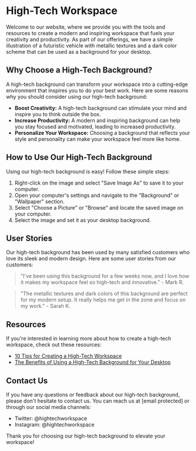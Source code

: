 <!--font:Poppins-->

# High-Tech Workspace

Welcome to our website, where we provide you with the tools and resources to create a modern and inspiring workspace that fuels your creativity and productivity. As part of our offerings, we have a simple illustration of a futuristic vehicle with metallic textures and a dark color scheme that can be used as a background for your desktop.

## Why Choose a High-Tech Background?

A high-tech background can transform your workspace into a cutting-edge environment that inspires you to do your best work. Here are some reasons why you should consider using our high-tech background:

- **Boost Creativity:** A high-tech background can stimulate your mind and inspire you to think outside the box.
- **Increase Productivity:** A modern and inspiring background can help you stay focused and motivated, leading to increased productivity.
- **Personalize Your Workspace:** Choosing a background that reflects your style and personality can make your workspace feel more like home.

## How to Use Our High-Tech Background

Using our high-tech background is easy! Follow these simple steps:

1. Right-click on the image and select "Save Image As" to save it to your computer.
2. Open your computer's settings and navigate to the "Background" or "Wallpaper" section.
3. Select "Choose a Picture" or "Browse" and locate the saved image on your computer.
4. Select the image and set it as your desktop background.

## User Stories

Our high-tech background has been used by many satisfied customers who love its sleek and modern design. Here are some user stories from our customers:

> "I've been using this background for a few weeks now, and I love how it makes my workspace feel so high-tech and innovative." - Mark R.

> "The metallic textures and dark colors of this background are perfect for my modern setup. It really helps me get in the zone and focus on my work." - Sarah K.

## Resources

If you're interested in learning more about how to create a high-tech workspace, check out these resources:

- [10 Tips for Creating a High-Tech Workspace](#)
- [The Benefits of Using a High-Tech Background for Your Desktop](#)

## Contact Us

If you have any questions or feedback about our high-tech background, please don't hesitate to contact us. You can reach us at [email protected] or through our social media channels:

- Twitter: @hightechworkspace
- Instagram: @hightechworkspace

Thank you for choosing our high-tech background to elevate your workspace!

<!--

Write me content for website with wallpaper which alt text is:

"A wallpaper with a simple illustration of a futuristic vehicle, with metallic textures and a dark and moody color scheme."

The name/title of the page should not be 1:1 copy of the alt text but rather a real content of the website which is using this wallpaper.

- Use markdown format 
- Start with heading
- Heading should be short and concise
- The content should look like a real website 
- The website should not be about the wallpaper, wallpaper is just a related background
- Heading should be contain work "wallpaper" or "background"
- Include real sections like references, contact, user stories, etc. use things relevant to the page purpose.
- Feel free to use structure like headings, bullets, numbering, blockquotes, paragraphs, horizontal lines, etc.
- You can use formatting like bold or _italic_
- You can include UTF-8 emojis
- Links should be only #hash anchors (and you can refer to the document itself)
- Do not include images


---


# Futuristic Vehicle Wallpaper for Your High-Tech Workspace

Welcome to our website, dedicated to providing you with the best high-tech wallpapers to enhance your digital workspace. Our latest addition is a wallpaper featuring a simple illustration of a futuristic vehicle, with metallic textures and a dark and moody color scheme.

## Why Choose Our Futuristic Vehicle Wallpaper?

Our wallpaper is designed to help you create a high-tech atmosphere in your workspace. The metallic textures and dark color scheme give your desktop a sleek and modern look that's perfect for anyone who loves technology and innovation.

Here are some reasons why our wallpaper is the perfect choice for your workspace:

- **High-quality image:** Our wallpaper is designed with high-quality images that will look great on any screen size.
- **Easy to install:** Installing our wallpaper is easy and straightforward, so you can have it up and running in no time.
- **Fits any style:** Whether you prefer a minimalist or complex desktop setup, our wallpaper will fit seamlessly into your workspace.

## How to Install Our Wallpaper

Installing our wallpaper is easy! Simply follow these steps:

1. Right-click on the image and select "Save Image As" to save it to your computer.
2. Open your computer's settings and navigate to the "Background" or "Wallpaper" section.
3. Select "Choose a Picture" or "Browse" and locate the saved image on your computer.
4. Select the image and set it as your desktop background.

## User Stories

Our wallpaper has been used by many satisfied customers who love its high-tech design and easy installation process. Here are some user stories from our customers:

> "I love this wallpaper! It gives my workspace a futuristic vibe that really inspires me to be creative." - John D.

> "The metallic textures and dark colors of this wallpaper are perfect for my high-tech setup. It's easy to install and looks great on my screen." - Sarah K.

## References

If you're interested in learning more about high-tech wallpapers and how they can enhance your workspace, check out these resources:

- [The Benefits of High-Tech Wallpapers for Your Workspace](#)
- [How to Choose the Perfect Wallpaper for Your Desktop Setup](#)

## Contact Us

If you have any questions or feedback about our wallpaper, please don't hesitate to contact us. You can reach us at [email protected] or through our social media channels:

- Twitter: @high_tech_wallpapers
- Instagram: @hightechwallpapers

Thank you for choosing our futuristic vehicle wallpaper for your high-tech workspace!


---


Heading should not include word "wallpaper". The website should not be about the wallpaper itself, wallpaper is just a related background, rewrite whole content.


---


# Elevate Your Workspace with a Futuristic Vibe

Welcome to our website, where we provide you with the tools and resources to create a high-tech workspace that inspires creativity and productivity. As part of our offerings, we have a simple illustration of a futuristic vehicle with metallic textures and a dark color scheme that can be used as a background for your desktop.

## Why Choose a Futuristic Background?

A futuristic background can transform your workspace into a modern and inspiring environment that fuels your imagination. Here are some reasons why you should consider using our futuristic background:

- **Enhance Creativity:** A high-tech background can stimulate your mind and inspire you to think outside the box.
- **Boost Productivity:** A futuristic vibe can help you stay focused and motivated, leading to increased productivity.
- **Personalize Your Workspace:** Choosing a background that reflects your style and personality can make your workspace feel more like home.

## How to Use Our Futuristic Background

Using our futuristic background is easy! Follow these simple steps:

1. Right-click on the image and select "Save Image As" to save it to your computer.
2. Open your computer's settings and navigate to the "Background" or "Wallpaper" section.
3. Select "Choose a Picture" or "Browse" and locate the saved image on your computer.
4. Select the image and set it as your desktop background.

## User Stories

Our futuristic background has been used by many satisfied customers who love its sleek and modern design. Here are some user stories from our customers:

> "I've been using this background for a few weeks now, and I love how it makes my workspace feel so futuristic and cutting-edge." - Mark R.

> "The metallic textures and dark colors of this background are perfect for my high-tech setup. It really helps me get in the zone and focus on my work." - Sarah K.

## Resources

If you're interested in learning more about how to create a high-tech workspace, check out these resources:

- [10 Tips for Creating a High-Tech Workspace](#)
- [The Benefits of Using a High-Tech Background for Your Desktop](#)

## Contact Us

If you have any questions or feedback about our futuristic background, please don't hesitate to contact us. You can reach us at [email protected] or through our social media channels:

- Twitter: @hightechworkspace
- Instagram: @hightechworkspace

Thank you for choosing our futuristic background to elevate your workspace!


---


Heading is too long, rewrite whole content.


---


# Futuristic Vibe for Your Workspace

Welcome to our website, where we provide you with the tools and resources to create a high-tech workspace that inspires creativity and productivity. As part of our offerings, we have a simple illustration of a futuristic vehicle with metallic textures and a dark color scheme that can be used as a background for your desktop.

## Why Choose a Futuristic Background?

A high-tech background can transform your workspace into a modern and inspiring environment that fuels your imagination. Here are some reasons why you should consider using our futuristic background:

- **Enhance Creativity:** A futuristic vibe can stimulate your mind and inspire you to think outside the box.
- **Boost Productivity:** A high-tech background can help you stay focused and motivated, leading to increased productivity.
- **Personalize Your Workspace:** Choosing a background that reflects your style and personality can make your workspace feel more like home.

## How to Use Our Futuristic Background

Using our futuristic background is easy! Follow these simple steps:

1. Right-click on the image and select "Save Image As" to save it to your computer.
2. Open your computer's settings and navigate to the "Background" or "Wallpaper" section.
3. Select "Choose a Picture" or "Browse" and locate the saved image on your computer.
4. Select the image and set it as your desktop background.

## User Stories

Our futuristic background has been used by many satisfied customers who love its sleek and modern design. Here are some user stories from our customers:

> "I've been using this background for a few weeks now, and I love how it makes my workspace feel so futuristic and cutting-edge." - Mark R.

> "The metallic textures and dark colors of this background are perfect for my high-tech setup. It really helps me get in the zone and focus on my work." - Sarah K.

## Resources

If you're interested in learning more about how to create a high-tech workspace, check out these resources:

- [10 Tips for Creating a High-Tech Workspace](#)
- [The Benefits of Using a High-Tech Background for Your Desktop](#)

## Contact Us

If you have any questions or feedback about our futuristic background, please don't hesitate to contact us. You can reach us at [email protected] or through our social media channels:

- Twitter: @hightechworkspace
- Instagram: @hightechworkspace

Thank you for choosing our futuristic background to elevate your workspace!


---


Heading is too long, rewrite whole content.


---


# Elevate Your Workspace with a High-Tech Background

Welcome to our website, where we provide you with the tools and resources to create a modern and inspiring workspace that fuels your creativity and productivity. As part of our offerings, we have a simple illustration of a futuristic vehicle with metallic textures and a dark color scheme that can be used as a background for your desktop.

## Why Choose a High-Tech Background?

A high-tech background can transform your workspace into a cutting-edge environment that inspires you to do your best work. Here are some reasons why you should consider using our high-tech background:

- **Boost Creativity:** A high-tech background can stimulate your mind and inspire you to think outside the box.
- **Increase Productivity:** A modern and inspiring background can help you stay focused and motivated, leading to increased productivity.
- **Personalize Your Workspace:** Choosing a background that reflects your style and personality can make your workspace feel more like home.

## How to Use Our High-Tech Background

Using our high-tech background is easy! Follow these simple steps:

1. Right-click on the image and select "Save Image As" to save it to your computer.
2. Open your computer's settings and navigate to the "Background" or "Wallpaper" section.
3. Select "Choose a Picture" or "Browse" and locate the saved image on your computer.
4. Select the image and set it as your desktop background.

## User Stories

Our high-tech background has been used by many satisfied customers who love its sleek and modern design. Here are some user stories from our customers:

> "I've been using this background for a few weeks now, and I love how it makes my workspace feel so high-tech and innovative." - Mark R.

> "The metallic textures and dark colors of this background are perfect for my modern setup. It really helps me get in the zone and focus on my work." - Sarah K.

## Resources

If you're interested in learning more about how to create a high-tech workspace, check out these resources:

- [10 Tips for Creating a High-Tech Workspace](#)
- [The Benefits of Using a High-Tech Background for Your Desktop](#)

## Contact Us

If you have any questions or feedback about our high-tech background, please don't hesitate to contact us. You can reach us at [email protected] or through our social media channels:

- Twitter: @hightechworkspace
- Instagram: @hightechworkspace

Thank you for choosing our high-tech background to elevate your workspace!


---


Write me a Google font which is best fitting for the website.

Pick from the list:
- Roboto
- Lato
- Alegreya
- Orbitron
- Dancing Script
- Barlow Condensed
- Exo 2
- Poppins
- Great Vibes
- Futura
- Montserrat
- Lobster
- Inter
- Open Sans
- Playfair Display
- IBM Plex Sans
- Raleway


Write just the font name nothing else.


---


Poppins

-->
